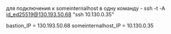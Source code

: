 для подключения к someinternalhost в одну команду -  ssh -t -A id_ed25519@130.193.50.68 "ssh 10.130.0.35"


bastion_IP = 130.193.50.68
someinternalhost_IP = 10.130.0.35

